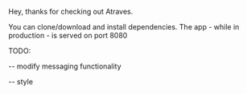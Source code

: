 Hey, thanks for checking out Atraves.

You can clone/download and install dependencies. The app - while in production -  is served on port 8080

TODO:

-- modify messaging functionality

-- style
